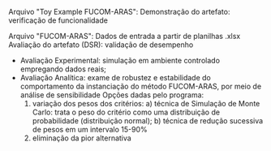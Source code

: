Arquivo "Toy Example FUCOM-ARAS":
Demonstração do artefato: verificação de funcionalidade

Arquivo "FUCOM-ARAS":
Dados de entrada a partir de planilhas .xlsx
Avaliação do artefato (DSR): validação de desempenho
- Avaliação Experimental: simulação em ambiente controlado empregando dados reais;
- Avaliação Analítica: exame de robustez e estabilidade do comportamento da instanciação do método FUCOM-ARAS, por meio de análise de sensibilidade
  Opções dadas pelo programa:
  1) variação dos pesos dos critérios:
     a) técnica de Simulação de Monte Carlo: trata o peso do critério como uma distribuição de probabilidade (distribuição normal);
     b) técnica de redução sucessiva de pesos em um intervalo 15-90%
  2) eliminação da pior alternativa
